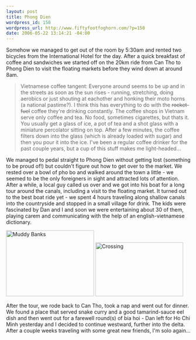 ```yaml
--- 
layout: post
title: Phong Dien
wordpress_id: 150
wordpress_url: http://www.fiftyfootfoghorn.com/?p=150
date: 2006-05-22 13:14:21 -04:00
---
```

Somehow we managed to get out of the room by 5:30am and rented two bicycles from the International Hotel for the day. After a quick breakfast of coffee and sandwiches we started off on the 20km ride from Can Tho to Phong Dien to visit the floating markets before they wind down at around 8am.

<blockquote>Vietnamese coffee tangent: Everyone around seems to be up and in the streets as soon as the sun rises - running, stretching, doing aerobics or just shouting at eachother and honking their moto horns (a national pastime?). I think this has everything to do with the <s>rocket-fuel</s> coffee they're drinking constantly. The coffee shops in Vietnam serve only coffee and tea. No food, sometimes cigarettes, but thats it. You usually get a glass of ice, a pot of tea and a shot glass with a miniature percolator sitting on top. After a few minutes, the coffee filters down into the glass (which is already loaded with sugar) and then you pour it into the ice. I've been a regular coffee drinker for the past couple years, but a cup of this stuff makes me light-headed...</blockquote>

We managed to pedal straight to Phong Dien without getting lost (something to be proud of!) but couldn't figure out how to get over to the market. We rested over a bowl of pho bo and walked around the town a little - we seemed to be the only foreigners in sight and attracted lots of attention. After a while, a local guy called us over and we got into his boat for a long tour around the canals, including a visit to the floating market. It turned out to the best boat ride yet - we spent 4 hours traveling along shallow canals into the countryside and stopped in a small village for drink. The kids were fascinated by Dan and I and soon we were entertaining about 30 of them, playing carem and communicating with the help of an english-vietnamese dictionary.

<a href="http://flickr.com/photos/fiftyfeet/151060278"><img src="http://static.flickr.com/56/151060278_63ab0042db_m.jpg" width="240" height="180" alt="Muddy Banks" border="0" /></a> <a href="http://flickr.com/photos/fiftyfeet/151058070"><img src="http://static.flickr.com/56/151058070_1d72ecc4fb_m.jpg" width="240" height="147" alt="Crossing" border="0" /></a>

After the tour, we rode back to Can Tho, took a nap and went out for dinner. We found a place that served snake curry and a good tamarind-sauce eel dish and then went out for a farewell round(s) of bia hoi - Dan left for Ho Chi Minh yesterday and I decided to continue westward, further into the delta. After a couple weeks traveling with some great new friends, I'm solo again...
